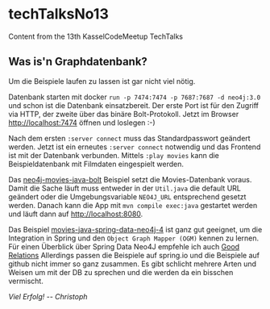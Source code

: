 # techTalksNo13
Content from the 13th KasselCodeMeetup TechTalks

## Was is'n Graphdatenbank?

Um die Beispiele laufen zu lassen ist gar nicht viel nötig.

Datenbank starten mit docker `run -p 7474:7474 -p 7687:7687 -d neo4j:3.0` und schon ist die Datenbank einsatzbereit.
Der erste Port ist für den Zugriff via HTTP, der zweite über das binäre Bolt-Protokoll.
Jetzt im Browser [http://localhost:7474](http://localhost:7474) öffnen und loslegen :-) 

Nach dem ersten `:server connect` muss das Standardpasswort geändert werden. 
Jetzt ist ein erneutes `:server connect` notwendig und das Frontend ist mit der Datenbank verbunden.
Mittels `:play movies` kann die Beispieldatenbank mit Filmdaten eingespielt werden. 

Das [neo4j-movies-java-bolt](https://github.com/neo4j-examples/neo4j-movies-java-bolt) Beispiel setzt die Movies-Datenbank voraus. 
Damit die Sache läuft muss entweder in der `Util.java` die default URL geändert oder die Umgebungsvariable `NEO4J_URL` entsprechend gesetzt werden.
Danach kann die App mit `mvn compile exec:java` gestartet werden und läuft dann auf [http://localhost:8080](http://localhost:8080).

Das Beispiel [movies-java-spring-data-neo4j-4](https://github.com/neo4j-examples/movies-java-spring-data-neo4j-4) ist ganz gut geeignet, um die Integration in Spring und den `Object Graph Mapper (OGM)` kennen zu lernen.
Für einen Überblick über Spring Data Neo4J empfehle ich auch [Good Relations](http://docs.spring.io/spring-data/neo4j/docs/current/reference/html/)
Allerdings passen die Beispiele auf spring.io und die Beispiele auf github nicht immer so ganz zusammen.
Es gibt schlicht mehrere Arten und Weisen um mit der DB zu sprechen und die werden da ein bisschen vermischt.

_Viel Erfolg! -- Christoph_

